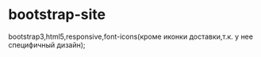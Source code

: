 # bootstrap-site
bootstrap3,html5,responsive,font-icons(кроме иконки доставки,т.к. у нее специфичный дизайн);
